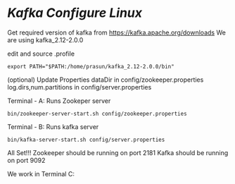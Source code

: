 # *Kafka Configure Linux* #

Get required version of kafka from https://kafka.apache.org/downloads
We are using kafka_2.12-2.0.0 

edit and source .profile
```
export PATH="$PATH:/home/prasun/kafka_2.12-2.0.0/bin"
```

(optional) Update Properties
dataDir in config/zookeeper.properties
log.dirs,num.partitions in config/server.properties

Terminal - A: Runs Zookeper server
```shell script
bin/zookeeper-server-start.sh config/zookeeper.properties
```

Terminal - B: Runs kafka server
```shell script
bin/kafka-server-start.sh config/server.properties
```
All Set!!!
Zookeeper should be running on port 2181
Kafka should be running on port 9092

We work in Terminal C:
